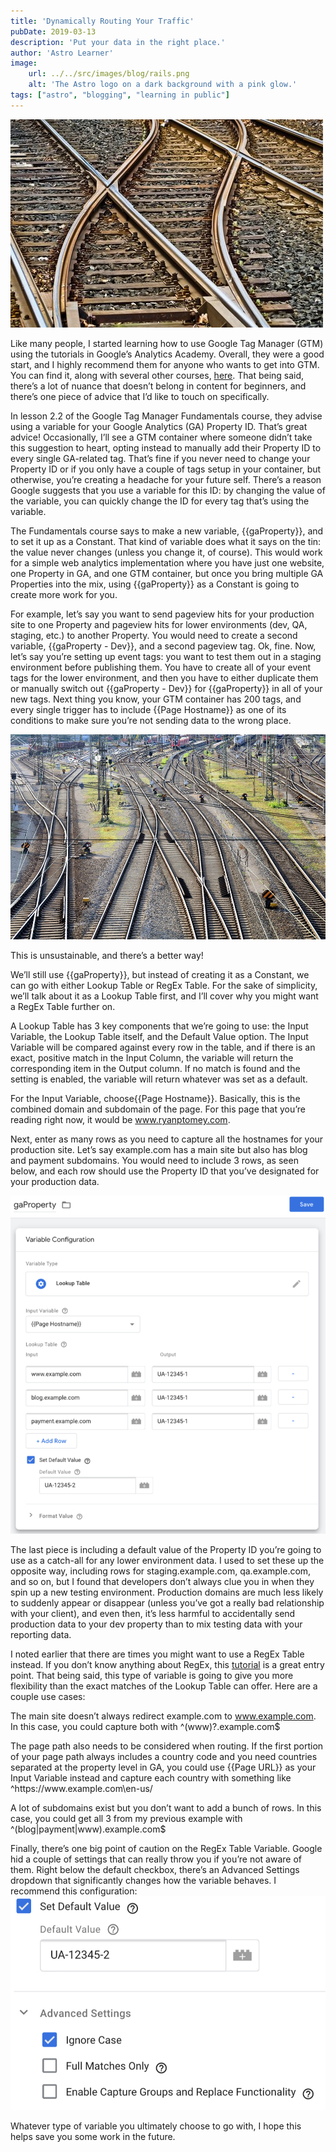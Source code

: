 ```yaml
---
title: 'Dynamically Routing Your Traffic'
pubDate: 2019-03-13
description: 'Put your data in the right place.'
author: 'Astro Learner'
image:
    url: ../../src/images/blog/rails.png
    alt: 'The Astro logo on a dark background with a pink glow.'
tags: ["astro", "blogging", "learning in public"]
---
```

![Rails](../images/blog/rails.png)

Like many people, I started learning how to use Google Tag Manager (GTM) using the tutorials in Google’s Analytics Academy. Overall, they were a good start, and I highly recommend them for anyone who wants to get into GTM. You can find it, along with several other courses, [here](https://analytics.google.com/analytics/academy/). That being said, there’s a lot of nuance that doesn’t belong in content for beginners, and there’s one piece of advice that I’d like to touch on specifically.

In lesson 2.2 of the Google Tag Manager Fundamentals course, they advise using a variable for your Google Analytics (GA) Property ID. That’s great advice! Occasionally, I’ll see a GTM container where someone didn’t take this suggestion to heart, opting instead to manually add their Property ID to every single GA-related tag. That’s fine if you never need to change your Property ID or if you only have a couple of tags setup in your container, but otherwise, you’re creating a headache for your future self. There’s a reason Google suggests that you use a variable for this ID: by changing the value of the variable, you can quickly change the ID for every tag that’s using the variable.

The Fundamentals course says to make a new variable, {{gaProperty}}, and to set it up as a Constant. That kind of variable does what it says on the tin: the value never changes (unless you change it, of course). This would work for a simple web analytics implementation where you have just one website, one Property in GA, and one GTM container, but once you bring multiple GA Properties into the mix, using {{gaProperty}} as a Constant is going to create more work for you.

For example, let’s say you want to send pageview hits for your production site to one Property and pageview hits for lower environments (dev, QA, staging, etc.) to another Property. You would need to create a second variable, {{gaProperty - Dev}}, and a second pageview tag. Ok, fine. Now, let’s say you’re setting up event tags: you want to test them out in a staging environment before publishing them. You have to create all of your event tags for the lower environment, and then you have to either duplicate them or manually switch out {{gaProperty - Dev}} for {{gaProperty}} in all of your new tags. Next thing you know, your GTM container has 200 tags, and every single trigger has to include {{Page Hostname}} as one of its conditions to make sure you’re not sending data to the wrong place.

![Railyard](../images/blog/railyard.png)

This is unsustainable, and there’s a better way!

We’ll still use {{gaProperty}}, but instead of creating it as a Constant, we can go with either Lookup Table or RegEx Table. For the sake of simplicity, we’ll talk about it as a Lookup Table first, and I’ll cover why you might want a RegEx Table further on.

A Lookup Table has 3 key components that we’re going to use: the Input Variable, the Lookup Table itself, and the Default Value option. The Input Variable will be compared against every row in the table, and if there is an exact, positive match in the Input Column, the variable will return the corresponding item in the Output column. If no match is found and the setting is enabled, the variable will return whatever was set as a default.

For the Input Variable, choose{{Page Hostname}}. Basically, this is the combined domain and subdomain of the page. For this page that you’re reading right now, it would be www.ryanptomey.com.

Next, enter as many rows as you need to capture all the hostnames for your production site. Let’s say example.com has a main site but also has blog and payment subdomains. You would need to include 3 rows, as seen below, and each row should use the Property ID that you’ve designated for your production data.

![GA Property Lookup Table](../images/blog/ga-property-lookup-table.png)

The last piece is including a default value of the Property ID you’re going to use as a catch-all for any lower environment data. I used to set these up the opposite way, including rows for staging.example.com, qa.example.com, and so on, but I found that developers don’t always clue you in when they spin up a new testing environment. Production domains are much less likely to suddenly appear or disappear (unless you’ve got a really bad relationship with your client), and even then, it’s less harmful to accidentally send production data to your dev property than to mix testing data with your reporting data.

I noted earlier that there are times you might want to use a RegEx Table instead. If you don’t know anything about RegEx, this [tutorial](https://regexone.com/) is a great entry point. That being said, this type of variable is going to give you more flexibility than the exact matches of the Lookup Table can offer. Here are a couple use cases:

The main site doesn’t always redirect example.com to www.example.com. In this case, you could capture both with ^(www)?\.example\.com$

The page path also needs to be considered when routing. If the first portion of your page path always includes a country code and you need countries separated at the property level in GA, you could use {{Page URL}} as your Input Variable instead and capture each country with something like ^https:\/\/www\.example\.com\en-us\/

A lot of subdomains exist but you don’t want to add a bunch of rows. In this case, you could get all 3 from my previous example with ^(blog|payment|www)\.example\.com$

Finally, there’s one big point of caution on the RegEx Table Variable. Google hid a couple of settings that can really throw you if you’re not aware of them. Right below the default checkbox, there’s an Advanced Settings dropdown that significantly changes how the variable behaves. I recommend this configuration:
![GA Advanced Settings](../images/blog/ga-advanced-settings.png)

Whatever type of variable you ultimately choose to go with, I hope this helps save you some work in the future.